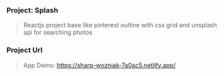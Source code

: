 ### Project: Splash

> Reactjs project base like pinterest outline
> with css grid and unsplash api for searching photos

### Project Url

> App Demo: https://sharp-wozniak-7a0ac5.netlify.app/
